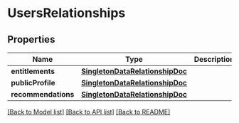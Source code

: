 # UsersRelationships

## Properties
Name | Type | Description | Notes
------------ | ------------- | ------------- | -------------
**entitlements** | [**SingletonDataRelationshipDoc**](SingletonDataRelationshipDoc.md) |  | 
**publicProfile** | [**SingletonDataRelationshipDoc**](SingletonDataRelationshipDoc.md) |  | 
**recommendations** | [**SingletonDataRelationshipDoc**](SingletonDataRelationshipDoc.md) |  | 

[[Back to Model list]](../README.md#documentation-for-models) [[Back to API list]](../README.md#documentation-for-api-endpoints) [[Back to README]](../README.md)



